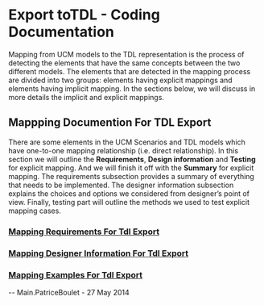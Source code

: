 # Export toTDL - Coding Documentation

Mapping from UCM models to the TDL representation is the process of
detecting the elements that have the same concepts between the two
different models. The elements that are detected in the mapping process
are divided into two groups: elements having explicit mappings and
elements having implicit mapping. In the sections below, we will discuss
in more details the implicit and explicit mappings.

## Mappping Documention For TDL Export

There are some elements in the UCM Scenarios and TDL models which have
one-to-one mapping relationship (i.e. direct relationship). In this
section we will outline the **Requirements**, **Design information** and
**Testing** for explicit mapping. And we will finish it off with the
**Summary** for explicit mapping. The requirements subsection provides a
summary of everything that needs to be implemented. The designer
information subsection explains the choices and options we considered
from designer’s point of view. Finally, testing part will outline the
methods we used to test explicit mapping cases.

### [Mapping Requirements For Tdl Export](MappingRequirementsForTdlExport)

### [Mapping Designer Information For Tdl Export](MappingDesignerInformationForTdlExport)

### [Mapping Examples For Tdl Export](MappingExamplesForTdlExport)

\-- Main.PatriceBoulet - 27 May 2014
